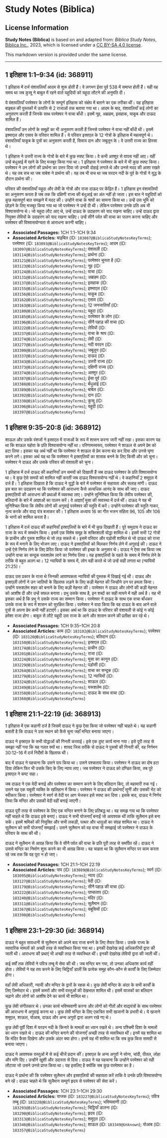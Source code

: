 # Study Notes (Biblica)

## License Information

**Study Notes (Biblica)** is based on and adapted from: _Biblica Study Notes_, [Biblica Inc.](https://www.biblica.com/), 2023, which is licensed under a [CC BY-SA 4.0 license](https://creativecommons.org/licenses/by-sa/4.0/legalcode.en).

This markdown version is provided under the same license.



--------------------------------

## 1 इतिहास 1:1–9:34 (id: 368911)

1 इतिहास में दर्ज वंशावलियाँ आदम से शुरू होती हैं। वे लगभग ईसा पूर्व 538 में समाप्त होती हैं। यही वह समय था जब कुस्रू ने बाबुल में रहने वाले यहूदियों को यहूदा लौटने की अनुमति दी।

ये वंशावलियाँ परमेश्वर के लोगों के सम्पूर्ण इतिहास को संक्षेप में बताने का एक तरीका थीं। यह इतिहास बाइबल की पुस्तकों में उत्पत्ति से 2 राजाओं तक बताया गया था। आदम के बाद, वंशावलियाँ कई लोगों का अनुसरण करती हैं जिनके साथ परमेश्वर ने वाचा बाँधी। इसमें नूह, अब्राहम, इसहाक, याकूब और दाऊद शामिल हैं।

वंशावलियाँ उन लोगों के समूहों का भी अनुसरण करती हैं जिनसे परमेश्वर ने वाचा नहीं बाँधी थी। इसमें इश्माएल और एसाव के परिवार शामिल हैं। ये परिवार इस्राएल के 12 गोत्रों के इतिहास में महत्वपूर्ण थे। वंशावलियाँ याकूब के पुत्रों का अनुसरण करती हैं, सिवाय दान और जबूलून के। वे उत्तरी राज्य का हिस्सा थे।

1 इतिहास ने उत्तरी राज्य के गोत्रों के बारे में कुछ स्पष्ट किया। वे कभी अश्शूर से वापस नहीं आए। वहीं उन्हें बंधुआई में रहने के लिए मजबूर किया गया था। 1 इतिहास ने परमेश्वर के बारे में भी कुछ स्पष्ट किया। परमेश्वर ने उन लोगों की प्रार्थना का उत्तर दिया जो उनकी दोहाई लगाते थे और उनसे मदद की आशा रखते थे। यह तब सच था जब याबेश ने प्रार्थना की। यह तब भी सच था जब यरदन नदी के पूर्व के गोत्रों ने युद्ध के दौरान प्रार्थना की।

परिवार की वंशावलियाँ यहूदा और लेवी के गोत्रों और राजा दाऊद पर केंद्रित हैं। 1 इतिहास इन वंशावलियों का अनुसरण करता है जब तक कि दक्षिणी राज्य की बंधुआई का अंत नहीं हो जाता। इस बात ने यहूदियों को कुछ महत्वपूर्ण बात समझने में मदद की। उन्होंने वाचा के श्रापों का सामना किया था। उन्हें उस भूमि को छोड़ने के लिए मजबूर किया गया था जो परमेश्वर ने उन्हें दी थी। लेकिन परमेश्वर उनके प्रति अब भी विश्वासयोग्य थे। जो यहूदा लौट आए थे, उन्हें दाऊद के उदाहरण को याद रखना चाहिए। उन्हें दाऊद द्वारा नियुक्त लेवियों के उदाहरण को याद रखना चाहिए। उन्हें सीनै पर्वत की वाचा का पालन करना चाहिए और परमेश्वर की विश्वासयोग्यता से आराधना करनी चाहिए।

* **Associated Passages:** 1CH 1:1–1CH 9:34
* **Associated Articles:** बाइबिल (ID: `183087@BiblicaStudyNotesKeyTerms`); परमेश्वर (ID: `183093@BiblicaStudyNotesKeyTerms`); आदम (ID: `183097@BiblicaStudyNotesKeyTerms`); वंशावली  (ID: `183114@BiblicaStudyNotesKeyTerms`); प्रार्थना (ID: `183121@BiblicaStudyNotesKeyTerms`); परमेश्वर चुनता है (ID: `183123@BiblicaStudyNotesKeyTerms`); नूह (ID: `183124@BiblicaStudyNotesKeyTerms`); वाचा (ID: `183131@BiblicaStudyNotesKeyTerms`); अब्राहम (ID: `183137@BiblicaStudyNotesKeyTerms`); इसहाक  (ID: `183155@BiblicaStudyNotesKeyTerms`); इश्माएल (ID: `183156@BiblicaStudyNotesKeyTerms`); याकूब  (ID: `183162@BiblicaStudyNotesKeyTerms`); एसाव (ID: `183163@BiblicaStudyNotesKeyTerms`); 12 जनजातियाँ (ID: `183180@BiblicaStudyNotesKeyTerms`); यहूदा (ID: `183185@BiblicaStudyNotesKeyTerms`); परमेश्वर के लोग  (ID: `183196@BiblicaStudyNotesKeyTerms`); सीनै पहाड़ की वाचा (ID: `183222@BiblicaStudyNotesKeyTerms`); लेवियों (ID: `183237@BiblicaStudyNotesKeyTerms`); वाचा के श्राप (ID: `183274@BiblicaStudyNotesKeyTerms`); लेवी (ID: `183277@BiblicaStudyNotesKeyTerms`); नदी यरदन (ID: `183300@BiblicaStudyNotesKeyTerms`); जबूलून (ID: `183337@BiblicaStudyNotesKeyTerms`); दाऊद (ID: `183343@BiblicaStudyNotesKeyTerms`); उत्तरी राज्य (ID: `183373@BiblicaStudyNotesKeyTerms`); दक्षिणी राज्य (ID: `183374@BiblicaStudyNotesKeyTerms`); अश्शुर  (ID: `183387@BiblicaStudyNotesKeyTerms`); ईसा पूर्व (ID: `183388@BiblicaStudyNotesKeyTerms`); बँधुआई  (ID: `183389@BiblicaStudyNotesKeyTerms`); बाबेल  (ID: `183392@BiblicaStudyNotesKeyTerms`); दान (ID: `183338@BiblicaStudyNotesKeyTerms`); कुस्रू (ID: `183396@BiblicaStudyNotesKeyTerms`); यहूदी (ID: `183397@BiblicaStudyNotesKeyTerms`)

## 1 इतिहास 9:35–20:8 (id: 368912)

शाऊल और उसके वंशजों ने इस्राएल में राजाओं के रूप में शासन करना जारी नहीं रखा। इसका कारण यह था कि शाऊल यहोवा के प्रति विश्वासयोग्य नहीं था। परिणामस्वरूप, परमेश्वर ने शाऊल से अपने प्रेम को हटा लिया। इसका यह अर्थ नहीं था कि परमेश्वर ने शाऊल से प्रेम करना बंद कर दिया और उनसे घृणा करने लगे। इसका अर्थ यह था कि परमेश्वर ने इस्राएलियों का शासक बनने के लिए किसी और को चुना। परमेश्वर ने दाऊद और उसके परिवार की वंशावली को चुना।

1 इतिहास में दर्ज दाऊद की कहानियाँ उन समयों को दिखाती हैं जब दाऊद परमेश्वर के प्रति विश्वासयोग्य था। वे कुछ ऐसे समयों को शामिल नहीं करतीं जब दाऊद विश्वासयोग्य नहीं थे। वे कहानियाँ 2 शमूएल में दर्ज हैं। 1 इतिहास दिखाता है कि दाऊद ने युद्धों के बारे में परमेश्वर से सहायता और सलाह मांगी। दाऊद इस बात का उदाहरण था कि परमेश्वर की आराधना कैसे अत्यधिक आनंद के साथ की जाए। दाऊद इस्राएलियों की आराधना की प्रथाओं में व्यवस्था लाए। उन्होंने सुनिश्चित किया कि लेवीय परमेश्वर की, बलिदानों के बारे में आज्ञाओं का पालन करें। वे आज्ञाएँ मूसा की व्यवस्था में दर्ज थीं। दाऊद ने यह भी सुनिश्चित किया कि लेवीय लोगों की अगुवाई परमेश्वर की स्तुति में करें। उन्होंने परमेश्वर की स्तुति गाकर, नृत्य करके और वाद्य यंत्र बजाकर की। 1 इतिहास अध्याय 16 का गीत भजन संहिता 96, 105 और 106 के भागों को शामिल करता है।

1 इतिहास में दर्ज दाऊद की कहानियाँ इस्राएलियों के बारे में भी कुछ दिखाती हैं। पूरे समुदाय ने दाऊद का राजा के रूप में समर्थन किया। इसमें एक विशेष समूह के शक्तिशाली योद्धा शामिल थे। इसमें सभी 12 गोत्रों के प्राचीन और पुरूष शामिल थे जो लड़ सकते थे। इसमें परिवार और पड़ोसी शामिल थे जो दाऊद को राजा के रूप में मनाने के लिए भोजन लाए। दाऊद ने इस्राएलियों को मिलकर निर्णय लेने में अगुवाई की। दाऊद ने उन्हें ऐसे निर्णय लेने के लिए प्रेरित किया जो परमेश्वर की इच्छा के अनुसार थे। दाऊद ने ऐसा तब किया जब उन्होंने वाचा का सन्दूक यरूशलेम लाने का निर्णय लिया। यह इस्राएलियों के पहले के समय में निर्णय लेने के तरीके से बहुत अलग था। 12 न्यायियों के समय में, लोग वही करते थे जो उन्हें सही लगता था (न्यायियों 21:25\)।

दाऊद उस प्रकार के राजा थे जिनकी आवश्यकता न्यायियों की पुस्तक में दिखाई गई थी। दाऊद और इस्राएली लोगों ने उन जातियों के खिलाफ लड़ने के लिए कड़ी मेहनत की जिन्होंने उन पर हमला किया। उन्होंने यरूशलेम शहर को बनाने के लिए कड़ी मेहनत की। परमेश्वर ने दाऊद और लोगों की कड़ी मेहनत को आशीष दी और उन्हें सफल बनाया। प्रभु उसके साथ है, इन शब्दों का सही मायने में यही अर्थ है। यह भी इसका अर्थ है कि प्रभु ने उसके राज्य का सम्मान किया। परमेश्वर ने दाऊद के साथ एक वाचा बाँधकर उसके राजा के रूप में शासन को सुरक्षित किया। परमेश्वर ने वादा किया कि वह दाऊद के बाद आने वाले पुत्रों से अपना प्रेम कभी नहीं हटाएंगे। इसका अर्थ था कि दाऊद के परिवार की वंशावली से कोई न कोई हमेशा राजा होगा। बाबुल से लौटे यहूदी उस राजा के आने और शासन करने की प्रतीक्षा कर रहे थे।

* **Associated Passages:** 1CH 9:35–1CH 20:8
* **Associated Articles:** काम (ID: `183102@BiblicaStudyNotesKeyTerms`); परमेश्वर (ID: `183120@BiblicaStudyNotesKeyTerms`); बलिदान (ID: `183150@BiblicaStudyNotesKeyTerms`); इस्राएल  (ID: `183174@BiblicaStudyNotesKeyTerms`); प्राचीन  (ID: `183201@BiblicaStudyNotesKeyTerms`); राजा (ID: `183224@BiblicaStudyNotesKeyTerms`); मूसा का कानून (ID: `183229@BiblicaStudyNotesKeyTerms`); पड़ोसी (ID: `183264@BiblicaStudyNotesKeyTerms`); वाचा का सन्दूक (ID: `183279@BiblicaStudyNotesKeyTerms`); 12 न्यायियों (ID: `183324@BiblicaStudyNotesKeyTerms`); शाऊल (ID: `183349@BiblicaStudyNotesKeyTerms`); यरूशलेम (ID: `183358@BiblicaStudyNotesKeyTerms`); दाऊद के साथ वाचा (ID: `183360@BiblicaStudyNotesKeyTerms`)

## 1 इतिहास 21:1–22:19 (id: 368913)

1 इतिहास में एक कहानी दर्ज है जिसमें दाऊद ने कुछ ऐसा किया जो परमेश्वर नहीं चाहते थे। यह कहानी बताती है कि दाऊद ने उस स्थान को कैसे चुना जहाँ मन्दिर बनाया जाएगा।

दाऊद ने इस्राएल के सभी योद्धाओं की गिनती करवाई। इसे एक दुष्ट कार्य माना गया। इसे पूरी तरह से समझा नहीं गया कि यह गलत क्यों था। शायद जिस तरीके से दाऊद ने पुरूषों की गिनती की, वह निर्गमन 30:12–16 में दर्ज निर्देशों के खिलाफ थी।

बाद में दाऊद ने पहचाना कि उसने पाप किया था। उसने पश्चाताप किया। परमेश्वर ने दाऊद का दोष हटा दिया लेकिन फिर भी उसके किए के लिए न्याय लाए। जब परमेश्वर ने दाऊद को दण्डित किया, तब पूरे इस्राएल ने कष्ट सहा।

जब दाऊद ने एक वेदी बनाई और परमेश्वर का सम्मान करने के लिए बलिदान किए, तो महामारी रुक गई। उसने यह एक यबूसी व्यक्ति के खलिहान में किया। परमेश्वर ने दाऊद की प्रार्थनाएँ सुनीं और उसकी भेंट को स्वीकार किया। परमेश्वर ने स्वर्ग से वेदी पर आग भेजकर इसे स्पष्ट कर दिया। इसके बाद, दाऊद ने निर्णय लिया कि मन्दिर और उसकी वेदी वहीं बनाई जाएगी।

दाऊद पूरी तरह से परमेश्वर के लिए एक मन्दिर बनाने के लिए प्रतिबद्ध था। वह समझ गया था कि परमेश्वर नहीं चाहते थे कि दाऊद इसे बनाएं। दाऊद ने सभी योजनाएँ बनाईं जो आवश्यक थीं ताकि सुलैमान इसे बना सकें। इसमें श्रमिकों की नियुक्ति और सभी लकड़ी, पत्थर और धातुओं का संग्रह शामिल था। दाऊद ने सुलैमान को सभी योजनाएँ समझाईं। उसने सुलैमान को वह वाचा भी समझाई जो परमेश्वर ने दाऊद के परिवार के साथ की थी।

दाऊद ने सुलैमान से आग्रह किया कि वे सीनै पर्वत की वाचा के प्रति पूरी तरह से समर्पित रहें। दाऊद ने उससे मन्दिर का निर्माण शुरू करने का भी आग्रह किया। वह चाहता था कि सुलैमान मन्दिर पर काम करता रहे जब तक कि वह पूरा न हो जाए।

* **Associated Passages:** 1CH 21:1–1CH 22:19
* **Associated Articles:** पाप (ID: `183089@BiblicaStudyNotesKeyTerms`); स्वर्ग (ID: `183095@BiblicaStudyNotesKeyTerms`); न्याय  (ID: `183127@BiblicaStudyNotesKeyTerms`); वेदी (ID: `183179@BiblicaStudyNotesKeyTerms`); सीनै पहाड़ की वाचा (ID: `183222@BiblicaStudyNotesKeyTerms`); पश्चाताप (ID: `183240@BiblicaStudyNotesKeyTerms`); मंदिर (ID: `183311@BiblicaStudyNotesKeyTerms`); सुलैमान (ID: `183367@BiblicaStudyNotesKeyTerms`); यबूसियों (ID: `183398@BiblicaStudyNotesKeyTerms`)

## 1 इतिहास 23:1–29:30 (id: 368914)

दाऊद ने बहुत सावधानी से सुलैमान को अपने बाद राजा बनने के लिए तैयार किया। उसके राज्य के व्यापारिक मामलों को अच्छी तरह से व्यवस्थित किया गया था। इनकी देखरेख कई अधिकारियों द्वारा की जाती थी। आराधना की प्रथाएं भी अच्छी तरह से व्यवस्थित थीं। इनकी देखरेख लेवियों द्वारा की जाती थीं।

कई वर्षों तक लेवियों ने पवित्र तम्बू में सेवा की थी। जब मन्दिर बन गया, तो उनका अधिकांश कार्य वहीं होता। लेवियों ने यह तय करने के लिए चिट्ठियाँ डालीं कि प्रत्येक समूह कौन\-कौन से कार्यों के लिए ज़िम्मेदार होगा।

वहाँ लेवी अधिकारी, न्यायी और मन्दिर के द्वारों के रक्षक थे। कुछ लेवी मन्दिर के अंदर के सभी कार्यों के लिए ज़िम्मेदार थे। इसमें कमरों और सभी वस्तुओं की देखभाल शामिल थी। इसमें याजकों का बलिदान चढ़ाने और लोगों को आशीष देने का कार्य भी शामिल था।

कुछ लेवी संगीतकार थे। उनका कार्य भविष्यवाणी करना और लोगों को गीतों और वाद्ययंत्रों के साथ परमेश्वर की आराधना में अगुवाई करना था। कुछ लेवी मन्दिर के लिए एकत्रित सभी खजानों के प्रभारी थे। ये खजाने शमूएल, शाऊल, योआब, दाऊद और अन्य अगुवों द्वारा अलग रखे गए थे।

कुछ लेवी पूर्वी दिशा में यरदन नदी के किनारे के मामलों का ध्यान रखते थे। अन्य पश्चिमी दिशा के मामलों का ध्यान रखते थे। दाऊद की मन्दिर बनाने की योजनाएँ अच्छी तरह से व्यवस्थित थीं। इनमें यह शामिल था कि मंदिर कैसा दिखेगा और उसके अंदर क्या होगा। इनमें यह भी शामिल था कि सब कुछ किस सामग्री से बनाया जाएगा।

दाऊद ने आवश्यक वस्तुओं में से कई चीजें प्रदान कीं। इस्राएल के अन्य अगुवों ने सोना, चांदी, पीतल, लोहा और मणि दिए। उन्होंने खुशी और उदारता से दिया। दाऊद ने यह पहचाना कि उन्होंने परमेश्वर को वही लौटाया जो उसने उनसे प्राप्त किया था। यह इसलिए है क्योंकि सब कुछ परमेश्वर का है।

दाऊद ने प्रार्थना की कि परमेश्वर सुलैमान और इस्राएलियों की सहायता करें ताकि वे उनके प्रति विश्वासयोग्य बने रहें। दाऊद चाहते थे कि सुलैमान सम्पूर्ण हृदय से परमेश्वर की सेवा करें।

* **Associated Passages:** 1CH 23:1–1CH 29:30
* **Associated Articles:** याजक (ID: `183227@BiblicaStudyNotesKeyTerms`); पवित्र तम्बू (ID: `183228@BiblicaStudyNotesKeyTerms`); भविष्यवाणी (ID: `183293@BiblicaStudyNotesKeyTerms`); चिट्ठियाँ डालना (ID: `183298@BiblicaStudyNotesKeyTerms`); हृदय (ID: `183313@BiblicaStudyNotesKeyTerms`); शमूएल (ID: `183346@BiblicaStudyNotesKeyTerms`); शाऊल (ID: `183349@Unknown`); योआब  (ID: `183357@BiblicaStudyNotesKeyTerms`)

